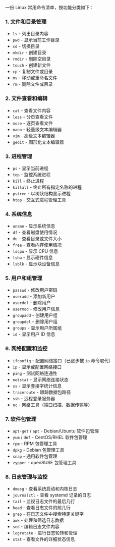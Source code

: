 一份 Linux 常用命令清单，按功能分类如下：

### 1. **文件和目录管理**
- `ls` - 列出目录内容
- `pwd` - 显示当前工作目录
- `cd` - 切换目录
- `mkdir` - 创建目录
- `rmdir` - 删除空目录
- `touch` - 创建新文件
- `cp` - 复制文件或目录
- `mv` - 移动或重命名文件
- `rm` - 删除文件或目录

### 2. **文件查看和编辑**
- `cat` - 查看文件内容
- `less` - 分页查看文件
- `more` - 逐页查看文件
- `nano` - 轻量级文本编辑器
- `vim` - 高级文本编辑器
- `gedit` - 图形化文本编辑器

### 3. **进程管理**
- `ps` - 显示当前进程
- `top` - 监控系统进程
- `kill` - 终止进程
- `killall` - 终止所有指定名称的进程
- `pstree` - 以树状结构显示进程
- `htop` - 交互式进程管理工具

### 4. **系统信息**
- `uname` - 显示系统信息
- `df` - 查看磁盘使用情况
- `du` - 查看目录或文件大小
- `free` - 查看内存使用情况
- `lscpu` - 显示 CPU 信息
- `lshw` - 显示硬件信息
- `lsblk` - 显示块设备信息

### 5. **用户和组管理**
- `passwd` - 修改用户密码
- `useradd` - 添加新用户
- `userdel` - 删除用户
- `usermod` - 修改用户信息
- `groupadd` - 创建用户组
- `groupdel` - 删除用户组
- `groups` - 显示用户所属组
- `id` - 显示用户 ID 信息

### 6. **网络配置和监控**
- `ifconfig` - 配置网络接口（已逐步被 `ip` 命令取代）
- `ip` - 显示或配置网络接口
- `ping` - 测试网络连通性
- `netstat` - 显示网络连接状态
- `ss` - 显示套接字统计信息
- `traceroute` - 跟踪数据包路径
- `ssh` - 远程登录服务器
- `nc` - 网络工具（端口扫描、数据传输等）

### 7. **软件包管理**
- `apt-get` / `apt` - Debian/Ubuntu 软件包管理
- `yum` / `dnf` - CentOS/RHEL 软件包管理
- `rpm` - RPM 包管理工具
- `dpkg` - Debian 包管理工具
- `snap` - 通用软件包管理
- `zypper` - openSUSE 包管理工具


### 8. **日志管理与监控**
- `dmesg` - 查看系统启动和内核日志
- `journalctl` - 查看 systemd 记录的日志
- `tail` - 监视日志文件的最后几行
- `head` - 查看日志文件的前几行
- `grep` - 在日志文件中搜索特定关键字
- `awk` - 处理和筛选日志数据
- `sed` - 编辑日志文件内容
- `logrotate` - 进行日志轮转和管理
- `stat` - 查看文件的详细状态信息


